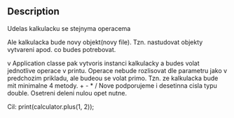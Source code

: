 Description
-----------------------
Udelas kalkulacku se stejnyma operacema

Ale kalkulacka bude novy objekt(novy file). Tzn. nastudovat objekty vytvareni apod. co budes potrebovat. 

v Application classe pak vytvoris instanci kalkulacky a budes volat jednotlive operace v printu.
Operace nebude rozlisovat dle parametru jako v predchozim prikladu, ale budeou se volat primo. Tzn. ze kalkulacka bude mit minimalne 4 metody. + - * /
Nove podporujeme i desetinna cisla typu double.
Osetreni deleni nulou opet nutne. 

Cil: print(calculator.plus(1, 2));

